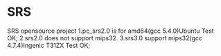 # SRS
SRS opensource project
1.pc_srs2.0 is for amd64(gcc 5.4.0)Ubuntu Test OK;
2.srs2.0 does not support mips32.
3.srs3.0 support mips32(gcc 4.7.4)Ingenic T31ZX Test OK;
